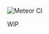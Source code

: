 ![Meteor CI](https://github.com/meteorengineer/meteor-graphql/workflows/Meteor%20CI/badge.svg)

WIP
